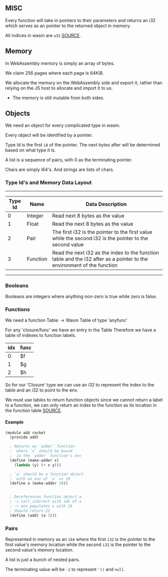 ## MISC

Every function will take in pointers to their parameters and returns an i32 which serves as an pointer to the returned object in memory.

All indices in wasm are `u32` [SOURCE](https://webassembly.github.io/spec/core/syntax/modules.html#syntax-tableidx).

## Memory

In WebAssembly memory is simply an array of bytes.

We claim 256 pages where each page is 64KiB.

We allocate the memory on the WebAssembly side and export it, rather than relying on the JS host to allocate and import it to us.
- The memory is still mutable from both sides.

## Objects

We need an object for every complicated type in wasm. 

Every object will be identified by a pointer.

Type Id is the first `i8` of the pointer.
The next bytes after will be determined based on what type it is.

A list is a sequence of pairs, with 0 as the terminating pointer.

Chars are simply i64's. And strings are lists of chars.

### Type Id's and Memory Data Layout

---

| Type Id |   Name   | Data Description |
| ------  |   ----   | ---- |
|   0     | Integer  | Read next 8 bytes as the value |
|   1     | Float    | Read the next 8 bytes as the value |
|   2     | Pair     | The first i32 is the pointer to the first value while the second i32 is the pointer to the second value |
|   3     | Function | Read the next i32 as the index to the function table and the i32 after as a pointer to the environment of the function |

---

### Booleans

Booleans are integers where anything non-zero is true while zero is false.

### Functions

We need a function Table:
-> Wasm Table of type 'anyfunc'

For any 'closure/func' we have an entry in the Table
Therefore we have a table of indexes to function labels.

| idx | func |
| --  | --   |
| 0   | $f   |
| 1   | $g   |
| 2   | $h   |

So for our 'Closure' type we can use an i32 to represent the index to the table and an i32 to point to the env.

We must use tables to return function objects since we cannot return a label to a function, we can only return an index to the function as its location in the function table [SOURCE](https://developer.mozilla.org/en-US/docs/WebAssembly/Understanding_the_text_format#webassembly_tables).

#### Example

```scheme
(module add racket
  (provide add)

  ; Returns an `adder` function
  ;  where `x` should be bound
  ;  in the `adder` function's env
  (define (make-adder x)
    (lambda (y) (+ x y)))

  ; `a` should be a function object
  ;  with an env of `x` => 19
  (define a (make-adder 19))


  ; Dereferences function object a
  ; -> call_indirect with idx of a
  ; -> env populates x with 19
  ; Should return 22
  (define (add) (a 3)))
  ```


### Pairs

Represented in memory as an `i64` where the first `i32` is the pointer to the first value's memory location while the second `i32` is the pointer to the second value's memory location.

A list is just a bunch of nested pairs.

The terminating value will be `-1` to represent `'()` and `null`.
